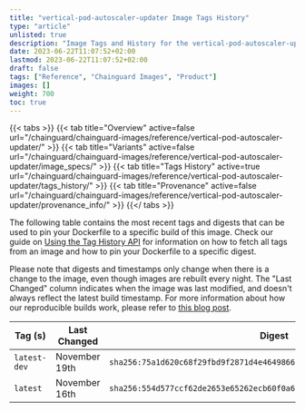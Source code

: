 ```yaml
---
title: "vertical-pod-autoscaler-updater Image Tags History"
type: "article"
unlisted: true
description: "Image Tags and History for the vertical-pod-autoscaler-updater Chainguard Image"
date: 2023-06-22T11:07:52+02:00
lastmod: 2023-06-22T11:07:52+02:00
draft: false
tags: ["Reference", "Chainguard Images", "Product"]
images: []
weight: 700
toc: true
---
```


{{< tabs >}}
{{< tab title="Overview" active=false url="/chainguard/chainguard-images/reference/vertical-pod-autoscaler-updater/" >}}
{{< tab title="Variants" active=false url="/chainguard/chainguard-images/reference/vertical-pod-autoscaler-updater/image_specs/" >}}
{{< tab title="Tags History" active=true url="/chainguard/chainguard-images/reference/vertical-pod-autoscaler-updater/tags_history/" >}}
{{< tab title="Provenance" active=false url="/chainguard/chainguard-images/reference/vertical-pod-autoscaler-updater/provenance_info/" >}}
{{</ tabs >}}

The following table contains the most recent tags and digests that can be used to pin your Dockerfile to a specific build of this image. Check our guide on [Using the Tag History API](/chainguard/chainguard-images/using-the-tag-history-api/) for information on how to fetch all tags from an image and how to pin your Dockerfile to a specific digest.

Please note that digests and timestamps only change when there is a change to the image, even though images are rebuilt every night. The "Last Changed" column indicates when the image was last modified, and doesn't always reflect the latest build timestamp. For more information about how our reproducible builds work, please refer to [this blog post](https://www.chainguard.dev/unchained/reproducing-chainguards-reproducible-image-builds).

| Tag (s)       | Last Changed  | Digest                                                                    |
|---------------|---------------|---------------------------------------------------------------------------|
|  `latest-dev` | November 19th | `sha256:75a1d620c68f29fbd9f2871d4e46498668617a745ad6e3a87fa819d2afe97e5f` |
|  `latest`     | November 16th | `sha256:554d577ccf62de2653e65262ecb60f0a61a62f7eb2d39feefa865b2cfdbc8036` |

